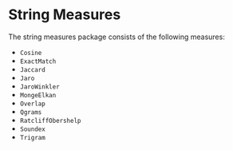# String Measures

The string measures package consists of the following measures: 

* `Cosine`
* `ExactMatch`
* `Jaccard`  
* `Jaro`
* `JaroWinkler` 
* `MongeElkan` 
* `Overlap`
* `Qgrams` 
* `RatcliffObershelp`
* `Soundex`
* `Trigram`
